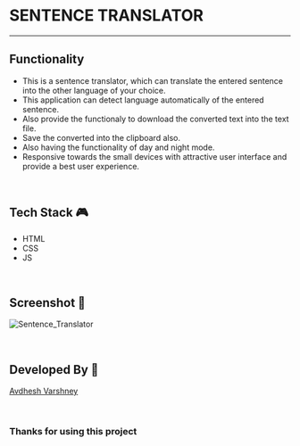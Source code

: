 # **SENTENCE TRANSLATOR**


---

## **Functionality**

- This is a sentence translator, which can translate the entered sentence into the other language of your choice.
- This application can detect language automatically of the entered sentence.
- Also provide the functionaly to download the converted text into the text file.
- Save the converted into the clipboard also.
- Also having the functionality of day and night mode.
- Responsive towards the small devices with attractive user interface and provide a best user experience.


<br>

## **Tech Stack 🎮**

- HTML
- CSS
- JS


<br>

## **Screenshot 📸**

![Sentence_Translator](https://github.com/TusharKesarwani/Front-End-Projects/assets/114330097/c1c4207a-3213-4fc8-a4cd-1cbeada591ec)


<br>


## **Developed By 👦**

[Avdhesh Varshney](https://github.com/Avdhesh-Varshney)


<br>

### **Thanks for using this project**

